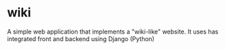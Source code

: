 # wiki
A simple web application that implements a "wiki-like" website. It uses has integrated front and backend using Django (Python)
